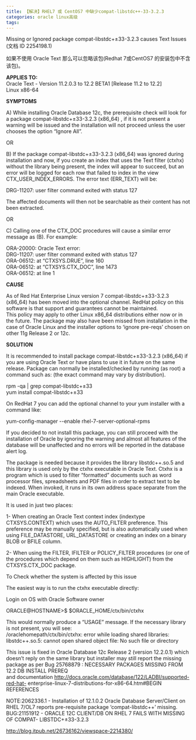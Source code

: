```yaml
---
title: 【解决】RHEL7 或 CentOS7 中缺少compat-libstdc++-33-3.2.3
categories: oracle linux高级
tags: 
---
```

Missing or Ignored package compat-libstdc+±33-3.2.3 causes Text Issues (文档 ID
2254198.1)

如果不使用 Oracle Text 那么可以忽略该包(Redhat 7或CentOS7 的安装包中不含该包)。

**APPLIES TO:**  
Oracle Text - Version 11.2.0.3 to 12.2 BETA1 [Release 11.2 to 12.2]  
Linux x86-64

**SYMPTOMS**

A) While installing Oracle Database 12c, the prerequisite check will look for
a package compat-libstdc+±33-3.2.3 (x86_64) , if it is not present a warning
will be issued and the installation will not proceed unless the user chooses
the option “Ignore All”.

OR

B) If the package compat-libstdc+±33-3.2.3 (x86_64) was ignored during
installation and now, if you create an index that uses the Text filter (ctxhx)
without the library being present, the index will appear to succeed, but an
error will be logged for each row that failed to index in the view
CTX_USER_INDEX_ERRORS. The error text (ERR_TEXT) will be:

DRG-11207: user filter command exited with status 127

The affected documents will then not be searchable as their content has not
been extracted.

OR

C) Calling one of the CTX_DOC procedures will cause a similar error message as
(B). For example:

ORA-20000: Oracle Text error:  
DRG-11207: user filter command exited with status 127  
ORA-06512: at “CTXSYS.DRUE”, line 160  
ORA-06512: at “CTXSYS.CTX_DOC”, line 1473  
ORA-06512: at line 1

**CAUSE**

As of Red Hat Enterprise Linux version 7 compat-libstdc+±33-3.2.3 (x86_64) has
been moved into the optional channel. RedHat policy on this software is that
support and guarantees cannot be maintained.  
This policy may apply to other Linux x86_64 distributions either now or in the
future. The package may also have been missed from installation in the case of
Oracle Linux and the installer options to ‘ignore pre-reqs’ chosen on other
11g Release 2 or 12c.

**SOLUTION**

It is recommended to install package compat-libstdc+±33-3.2.3 (x86_64) if you
are using Oracle Text or have plans to use it in future on the same release.
Package can normally be installed/checked by running (as root) a command such
as: (the exact command may vary by distribution).

rpm -qa | grep compat-libstdc+±33  
yum install compat-libstdc+±33

On RedHat 7 you can add the optional channel to your yum installer with a
command like:

yum-config-manager --enable rhel-7-server-optional-rpms

If you decided to not install this package, you can still proceed with the
installation of Oracle by ignoring the warning and almost all features of the
database will be unaffected and no errors will be reported in the database
alert log.

The package is needed because it provides the library libstdc++.so.5 and this
library is used only by the ctxhx executable in Oracle Text. Ctxhx is a
program which is used to filter “formatted” documents such as word processor
files, spreadsheets and PDF files in order to extract text to be indexed. When
invoked, it runs in its own address space separate from the main Oracle
executable.

It is used in just two places:

1- When creating an Oracle Text context index (indextype CTXSYS.CONTEXT) which
uses the AUTO_FILTER preference. This preference may be manually specified,
but is also automatically used when using FILE_DATASTORE, URL_DATASTORE or
creating an index on a binary BLOB or BFILE column.

2- When using the FILTER, IFILTER or POLICY_FILTER procedures (or one of the
procedures which depend on them such as HIGHLIGHT) from the CTXSYS.CTX_DOC
package.

To Check whether the system is affected by this issue

The easiest way is to run the ctxhx executable directly:

Login on OS with Oracle Software owner

ORACLE@HOSTNAME>$ $ORACLE_HOME/ctx/bin/ctxhx

This would normally produce a “USAGE” message. If the necessary library is not
present, you will see:  
/oraclehomepath/ctx/bin/ctxhx: error while loading shared libraries:
libstdc++.so.5: cannot open shared object file: No such file or directory

This issue is fixed in Oracle Database 12c Release 2 (version 12.2.0.1) which
doesn’t reply on the same library but installer may still report the missing
package as per Bug 25768879 : NECESSARY PACKAGES MISSING FROM 12.2 DB INSTALL
PREREQ  
and documentation http://docs.oracle.com/database/122/LADBI/supported-red-hat-
enterprise-linux-7-distributions-for-x86-64.htm#BEGIN  
REFERENCES

NOTE:2062336.1 - Installation of 12.1.0.2 Oracle Database Server/Client on
RHEL 7/OL7 reports pre-requisite package ‘compat-libstdc++’ missing.  
BUG:21151912 - ORACLE 12C CLIENT/DB ON RHEL 7 FAILS WITH MISSING OF COMPAT-
LIBSTDC+±33-3.2.3

http://blog.itpub.net/26736162/viewspace-2214380/


